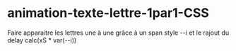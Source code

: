 # animation-texte-lettre-1par1-CSS
Faire apparaitre les lettres une à une grâce à un span style --i et le rajout du delay calc(xS * var(--i))
